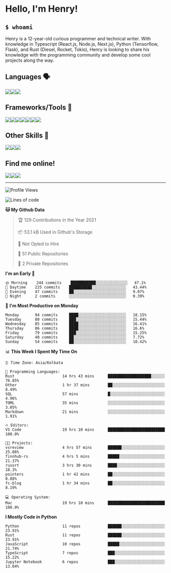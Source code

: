 
<h1>Hello, I'm Henry!</h1>

<h2><code>$ whoami</code></h2>

Henry is a 12-year-old curious programmer and technical writer. With knowledge in Typescript (React.js, Node.js, Next.js), Python (Tensorflow, Flask), and Rust (Diesel, Rocket, Tokio), Henry is looking to share his knowledge with the programming community and develop some cool projects along the way.

<h2>Languages 🗣️</h2>

<img src="https://img.shields.io/badge/typescript%20-%23007ACC.svg?&style=for-the-badge&logo=typescript&logoColor=white"/><img src="https://img.shields.io/badge/python%20-%2314354C.svg?&style=for-the-badge&logo=python&logoColor=white"/><img src="https://img.shields.io/badge/rust-%23000000.svg?&style=for-the-badge&logo=rust&logoColor=white"/>

<h2>Frameworks/Tools 🔧</h2>

<img src="https://img.shields.io/badge/express.js%20-%23404d59.svg?&style=for-the-badge"/><img src="https://img.shields.io/badge/react%20-%2320232a.svg?&style=for-the-badge&logo=react&logoColor=%2361DAFB"/><img src="https://img.shields.io/badge/tailwindcss%20-%2338B2AC.svg?&style=for-the-badge&logo=tailwind-css&logoColor=white"/><img src="https://img.shields.io/badge/flask%20-%23000.svg?&style=for-the-badge&logo=flask&logoColor=white"/><img src="https://img.shields.io/badge/firebase%20-%23039BE5.svg?&style=for-the-badge&logo=firebase"/><img src ="https://img.shields.io/badge/postgres-%23316192.svg?&style=for-the-badge&logo=postgresql&logoColor=white"/><img src="https://img.shields.io/badge/TensorFlow%20-%23FF6F00.svg?&style=for-the-badge&logo=TensorFlow&logoColor=white" />

<h2>Other Skills 🤹</h2>

<img src="https://img.shields.io/badge/git%20-%23F05033.svg?&style=for-the-badge&logo=git&logoColor=white"/><img src="https://img.shields.io/badge/github%20-%23121011.svg?&style=for-the-badge&logo=github&logoColor=white"/><img src="https://img.shields.io/badge/vercel%20-%23000000.svg?&style=for-the-badge&logo=vercel&logoColor=white"/>

<h2>Find me online!</h2>

<a target="_blank" href="https://dev.to/hb"><img src="https://img.shields.io/badge/dev.to-%2312100E.svg?&style=for-the-badge&logo=dev.to&logoColor=white"></img></a><a target="_blank" href="https://stackoverflow.com/users/13753914/henry"><img src="https://img.shields.io/badge/-Stack%20overflow-FE7A16?style=for-the-badge&logo=stack-overflow&logoColor=white"/></a><a target="_blank" href="https://twitter.com/henryboisdequin"><img src="https://img.shields.io/badge/henryboisdequin%20-%231DA1F2.svg?&style=for-the-badge&logo=Twitter&logoColor=white"></img></a>

---
<!--START_SECTION:waka-->
![Profile Views](http://img.shields.io/badge/Profile%20Views-27-blue)

![Lines of code](https://img.shields.io/badge/From%20Hello%20World%20I%27ve%20Written-230643%20lines%20of%20code-blue)

**🐱 My Github Data** 

> 🏆 129 Contributions in the Year 2021
 > 
> 📦 53.1 kB Used in Github's Storage 
 > 
> 🚫 Not Opted to Hire
 > 
> 📜 51 Public Repositories 
 > 
> 🔑 2 Private Repositories  
 > 
**I'm an Early 🐤** 

```text
🌞 Morning    244 commits    ███████████░░░░░░░░░░░░░░   47.1% 
🌆 Daytime    225 commits    ██████████░░░░░░░░░░░░░░░   43.44% 
🌃 Evening    47 commits     ██░░░░░░░░░░░░░░░░░░░░░░░   9.07% 
🌙 Night      2 commits      ░░░░░░░░░░░░░░░░░░░░░░░░░   0.39%

```
📅 **I'm Most Productive on Monday** 

```text
Monday       94 commits     ████░░░░░░░░░░░░░░░░░░░░░   18.15% 
Tuesday      80 commits     ███░░░░░░░░░░░░░░░░░░░░░░   15.44% 
Wednesday    85 commits     ████░░░░░░░░░░░░░░░░░░░░░   16.41% 
Thursday     86 commits     ████░░░░░░░░░░░░░░░░░░░░░   16.6% 
Friday       79 commits     ███░░░░░░░░░░░░░░░░░░░░░░   15.25% 
Saturday     40 commits     ██░░░░░░░░░░░░░░░░░░░░░░░   7.72% 
Sunday       54 commits     ██░░░░░░░░░░░░░░░░░░░░░░░   10.42%

```


📊 **This Week I Spent My Time On** 

```text
⌚︎ Time Zone: Asia/Kolkata

💬 Programming Languages: 
Rust                     14 hrs 43 mins      ███████████████████░░░░░░   76.85% 
Other                    1 hr 37 mins        ██░░░░░░░░░░░░░░░░░░░░░░░   8.49% 
SQL                      57 mins             █░░░░░░░░░░░░░░░░░░░░░░░░   4.96% 
TOML                     35 mins             ░░░░░░░░░░░░░░░░░░░░░░░░░   3.05% 
Markdown                 21 mins             ░░░░░░░░░░░░░░░░░░░░░░░░░   1.91%

🔥 Editors: 
VS Code                  19 hrs 10 mins      █████████████████████████   100.0%

🐱‍💻 Projects: 
vsreview                 4 hrs 57 mins       ██████░░░░░░░░░░░░░░░░░░░   25.86% 
finnhub-rs               4 hrs 5 mins        █████░░░░░░░░░░░░░░░░░░░░   21.37% 
rusort                   3 hrs 30 mins       ████░░░░░░░░░░░░░░░░░░░░░   18.3% 
pointers                 1 hr 42 mins        ██░░░░░░░░░░░░░░░░░░░░░░░   8.88% 
fc-blog                  1 hr 34 mins        ██░░░░░░░░░░░░░░░░░░░░░░░   8.19%

💻 Operating System: 
Mac                      19 hrs 10 mins      █████████████████████████   100.0%

```

**I Mostly Code in Python** 

```text
Python                   11 repos            ██████░░░░░░░░░░░░░░░░░░░   23.91% 
Rust                     11 repos            ██████░░░░░░░░░░░░░░░░░░░   23.91% 
JavaScript               10 repos            █████░░░░░░░░░░░░░░░░░░░░   21.74% 
TypeScript               7 repos             ███░░░░░░░░░░░░░░░░░░░░░░   15.22% 
Jupyter Notebook         6 repos             ███░░░░░░░░░░░░░░░░░░░░░░   13.04%

```



<!--END_SECTION:waka-->

